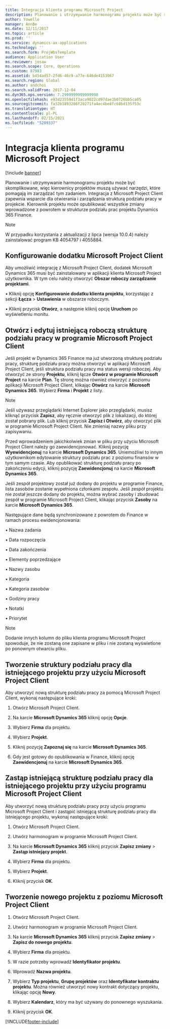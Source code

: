 ```yaml
---
title: Integracja klienta programu Microsoft Project
description: Planowanie i utrzymywanie harmonogramu projektu może być skomplikowane, więc kierownicy projektów muszą używać narzędzi, które pomagają im zarządzać tym zadaniem. Integracja z Microsoft Project Client zapewnia wsparcie dla otwierania i zarządzania strukturą podziału pracy w projekcie.
author: Yowelle
manager: AnnBe
ms.date: 12/11/2017
ms.topic: article
ms.prod: ''
ms.service: dynamics-ax-applications
ms.technology: ''
ms.search.form: ProjWbsTemplate
audience: Application User
ms.reviewer: josaw
ms.search.scope: Core, Operations
ms.custom: 87983
ms.assetid: b454ad57-2fd6-46c9-a77e-646de4153067
ms.search.region: Global
ms.author: andchoi
ms.search.validFrom: 2017-12-04
ms.dyn365.ops.version: 7.2999999999999998
ms.openlocfilehash: e93d23559d1f3aca9022cd97dae3b0726bb5ca05
ms.sourcegitcommit: fa32b1893286f20271fa4ec4be8fc68bd135f53c
ms.translationtype: HT
ms.contentlocale: pl-PL
ms.lasthandoff: 02/15/2021
ms.locfileid: "5289337"
---
```

# <a name="microsoft-project-client-integration"></a>Integracja klienta programu Microsoft Project

[!include [banner](../includes/banner.md)]

Planowanie i utrzymywanie harmonogramu projektu może być skomplikowane, więc kierownicy projektów muszą używać narzędzi, które pomagają im zarządzać tym zadaniem. Integracja z Microsoft Project Client zapewnia wsparcie dla otwierania i zarządzania strukturą podziału pracy w projekcie. Kierownik projektu może opublikować wszystkie zmiany wprowadzone z powrotem w strukturze podziału prac projektu Dynamics 365 Finance.

> [!NOTE]
> W przypadku korzystania z aktualizacji z lipca (wersja 10.0.4) należy zainstalować program KB 4054797 i 4055884.

## <a name="configure-the-microsoft-project-client-add-in"></a>Konfigurowanie dodatku Microsoft Project Client
Aby umożliwić integrację z Microsoft Project Client, dodatek Microsoft Dynamics 365 musi być zainstalowany w aplikacji klienta Microsoft Project użytkownika. W tym celu należy otworzyć **Obszar roboczy zarządzanie projektami**.

•   Kliknij opcję **Konfigurowanie dodatku klienta projektu**, korzystając z sekcji **Łącza** > **Ustawienia** w obszarze roboczym.

•   Kliknij przycisk **Otwórz**, a następnie kliknij opcję **Uruchom** po wyświetleniu monitu.

## <a name="open-and-edit-an-existing-draft-work-breakdown-structure-in-microsoft-project-client"></a>Otwórz i edytuj istniejącą roboczą strukturę podziału pracy w programie Microsoft Project Client
Jeśli projekt w Dynamics 365 Finance ma już utworzoną strukturę podziału pracy, strukturę podziału pracy można otworzyć w aplikacji Microsoft Project Client, jeśli struktura podziału pracy ma status wersji roboczej. Aby otworzyć ze strony **Projektu**, kliknij łącze **Otwórz w programie Microsoft Project** na karcie **Plan**. Tę stronę można również otworzyć z poziomu aplikacji Microsoft Project Client, klikając **Otwórz** na karcie **Microsoft Dynamics 365**. Wybierz **Firma** i **Projekt** z listy.

> [!NOTE]
> Jeśli używasz przeglądarki Internet Explorer jako przeglądarki, musisz kliknąć przycisk **Zapisz**, aby ręcznie otworzyć plik z lokalizacji, do której został pobrany plik. Lub kliknij przycisk **Zapisz i Otwórz**, aby otworzyć plik w programie Microsoft Project Client. Nie zmieniaj nazwy pliku przy zapisywaniu.

Przed wprowadzeniem jakichkolwiek zmian w pliku przy użyciu Microsoft Project Client należy go zaewidencjonować. Kliknij pozycję **Wyewidencjonuj** na karcie **Microsoft Dynamics 365**. Uniemożliwi to innym użytkownikom edytowanie struktury podziału prac z poziomu finansów w tym samym czasie. Aby opublikować strukturę podziału pracy po zakończeniu edycji, kliknij pozycję **Zaewidencjonuj** na karcie **Microsoft Dynamics 365**.

Jeśli zespół projektowy został już dodany do projektu w programie Finance, lista zasobów zostanie wypełniona członkami zespołu. Jeśli zespół projektu nie został jeszcze dodany do projektu, można wybrać zasoby i zbudować zespół w programie Microsoft Project Client, klikając przycisk **Zasoby** na karcie **Microsoft Dynamics 365**. 

Następujące dane będą synchronizowane z powrotem do Finance w ramach procesu ewidencjonowania:

•   Nazwa zadania

•   Data rozpoczęcia

•   Data zakończenia

•   Elementy poprzedzające

•   Nazwy zasobu

•   Kategoria

•   Kategoria zasobów

•   Godziny pracy

•   Notatki

•   Priorytet

> [!NOTE]
> Dodanie innych kolumn do pliku klienta programu Microsoft Project spowoduje, że nie zostaną one zapisane w pliku i nie zostaną wyświetlone po ponownym otwarciu pliku.

## <a name="create-the-work-breakdown-structure-for-an-existing-project-using-microsoft-project-client"></a>Tworzenie struktury podziału pracy dla istniejącego projektu przy użyciu Microsoft Project Client
Aby utworzyć nową strukturę podziału pracy za pomocą Microsoft Project Client, wykonaj następujące kroki:


1.  Otwórz Microsoft Project Client.

2.  Na karcie **Microsoft Dynamics 365** kliknij opcję **Opcje**.

3.  Wybierz **Firma** dla projektu.

4.  Wybierz **Projekt**.

5.  Kliknij pozycję **Zapoznaj się** na karcie **Microsoft Dynamics 365**.

6.  Gdy jest gotowy do opublikowania w Finance, kliknij opcję **Zaewidencjonuj** na karcie **Microsoft Dynamics 365**.

## <a name="replace-the-existing-work-breakdown-structure-for-an-existing-project-using-microsoft-project-client"></a>Zastąp istniejącą strukturę podziału pracy dla istniejącego projektu przy użyciu programu Microsoft Project Client
Aby utworzyć nową strukturę podziału pracy przy użyciu programu Microsoft Project Client i zastąpić istniejącą strukturę podziału pracy dla istniejącego projektu, wykonaj następujące kroki:

1.  Otwórz Microsoft Project Client.

2.  Utwórz harmonogram w programie Microsoft Project Client.

3.  Na karcie **Microsoft Dynamics 365** kliknij przycisk **Zapisz zmiany** > **Zastąp istniejący projekt**.

4.  Wybierz **Firma** dla projektu.

5.  Wybierz **Projekt**.

6.  Kliknij przycisk **OK**.

## <a name="create-a-new-project-from-within-microsoft-project-client"></a>Tworzenie nowego projektu z poziomu Microsoft Project Client


1.  Otwórz Microsoft Project Client.

2.  Utwórz harmonogram w programie Microsoft Project Client.

3.  Na karcie **Microsoft Dynamics 365** kliknij przycisk **Zapisz zmiany** > **Zapisz do nowego projektu**.

4.  Wybierz **Firma** dla projektu.

5.  W razie potrzeby wprowadź **Identyfikator projektu**.

6.  Wprowadź **Nazwa projektu**.

7.  Wybierz **Typ projektu**, **Grupę projektów** oraz **Identyfikator kontraktu projektu**. Można również utworzyć nowy kontrakt dotyczący projektu, klikając opcję **Nowy**.

8.  Wybierz **Kalendarz**, który ma być używany do ponownego wyszukania.

11. Kliknij przycisk **OK**.


[!INCLUDE[footer-include](../includes/footer-banner.md)]